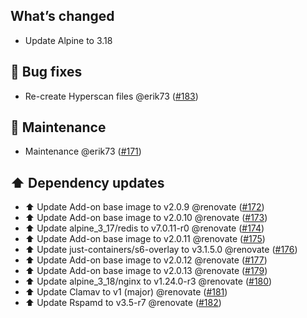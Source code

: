 ## What’s changed

- Update Alpine to 3.18

## 🐛 Bug fixes

- Re-create Hyperscan files @erik73 ([#183](https://github.com/erik73/addon-mailfilter/pull/183))

## 🧰 Maintenance

- Maintenance @erik73 ([#171](https://github.com/erik73/addon-mailfilter/pull/171))

## ⬆️ Dependency updates

- ⬆️ Update Add-on base image to v2.0.9 @renovate ([#172](https://github.com/erik73/addon-mailfilter/pull/172))
- ⬆️ Update Add-on base image to v2.0.10 @renovate ([#173](https://github.com/erik73/addon-mailfilter/pull/173))
- ⬆️ Update alpine_3_17/redis to v7.0.11-r0 @renovate ([#174](https://github.com/erik73/addon-mailfilter/pull/174))
- ⬆️ Update Add-on base image to v2.0.11 @renovate ([#175](https://github.com/erik73/addon-mailfilter/pull/175))
- ⬆️ Update just-containers/s6-overlay to v3.1.5.0 @renovate ([#176](https://github.com/erik73/addon-mailfilter/pull/176))
- ⬆️ Update Add-on base image to v2.0.12 @renovate ([#177](https://github.com/erik73/addon-mailfilter/pull/177))
- ⬆️ Update Add-on base image to v2.0.13 @renovate ([#179](https://github.com/erik73/addon-mailfilter/pull/179))
- ⬆️ Update alpine_3_18/nginx to v1.24.0-r3 @renovate ([#180](https://github.com/erik73/addon-mailfilter/pull/180))
- ⬆️ Update Clamav to v1 (major) @renovate ([#181](https://github.com/erik73/addon-mailfilter/pull/181))
- ⬆️ Update Rspamd to v3.5-r7 @renovate ([#182](https://github.com/erik73/addon-mailfilter/pull/182))
